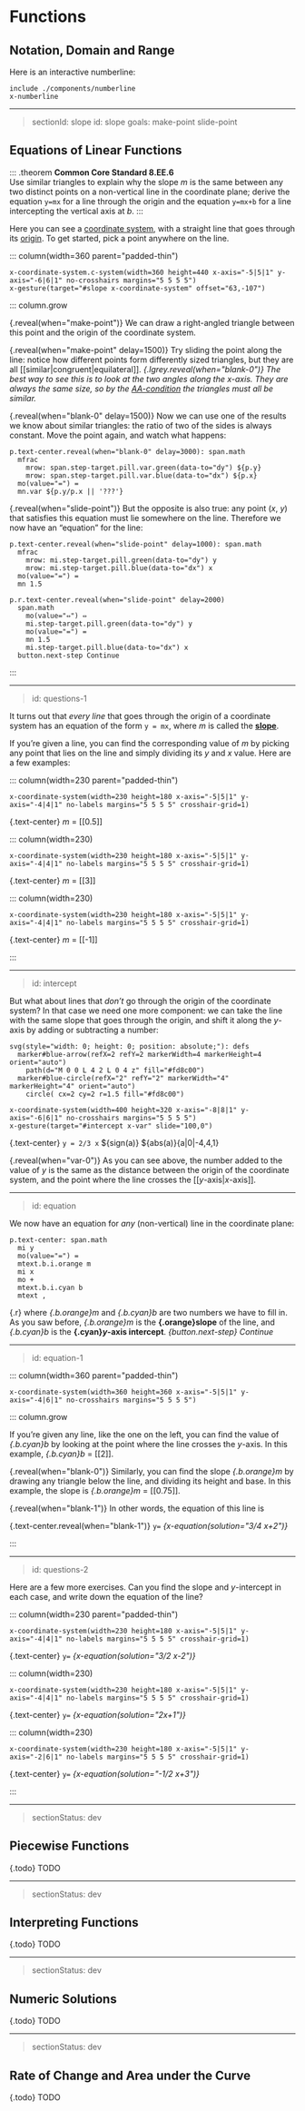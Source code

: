 # Functions

## Notation, Domain and Range

Here is an interactive numberline:

    include ./components/numberline
    x-numberline

---
> sectionId: slope
> id: slope
> goals: make-point slide-point

## Equations of Linear Functions

::: .theorem
__Common Core Standard 8.EE.6__  
Use similar triangles to explain why the slope _m_ is the same between any two
distinct points on a non-vertical line in the coordinate plane; derive the
equation `y=mx` for a line through the origin and the equation `y=mx+b` for a
line intercepting the vertical axis at _b_.
:::

Here you can see a [coordinate system](gloss:coordinate-system), with a straight
line that goes through its [origin](gloss:coordinate-system-origin). To get
started, pick a point anywhere on the line.

::: column(width=360 parent="padded-thin")

    x-coordinate-system.c-system(width=360 height=440 x-axis="-5|5|1" y-axis="-6|6|1" no-crosshairs margins="5 5 5 5")
    x-gesture(target="#slope x-coordinate-system" offset="63,-107")

::: column.grow

{.reveal(when="make-point")} We can draw a right-angled triangle between this
point and the origin of the coordinate system.

{.reveal(when="make-point" delay=1500)} Try sliding the point along the line:
notice how different points form differently sized triangles, but they are all
[[similar|congruent|equilateral]]. _{.lgrey.reveal(when="blank-0")} The best way
to see this is to look at the two angles along the x-axis. They are always the
same size, so by the [AA-condition](gloss:triangle-aa) the triangles must all
be similar._

{.reveal(when="blank-0" delay=1500)} Now we can use one of the results we know
about similar triangles: the ratio of two of the sides is always constant. Move
the point again, and watch what happens:

    p.text-center.reveal(when="blank-0" delay=3000): span.math
      mfrac
        mrow: span.step-target.pill.var.green(data-to="dy") ${p.y}
        mrow: span.step-target.pill.var.blue(data-to="dx") ${p.x}
      mo(value="=") =
      mn.var ${p.y/p.x || '???'}

{.reveal(when="slide-point")} But the opposite is also true: any point (_x_, _y_)
that satisfies this equation must lie somewhere on the line. Therefore we now
have an “equation” for the line:

    p.text-center.reveal(when="slide-point" delay=1000): span.math
      mfrac
        mrow: mi.step-target.pill.green(data-to="dy") y
        mrow: mi.step-target.pill.blue(data-to="dx") x
      mo(value="=") =
      mn 1.5
    
    p.r.text-center.reveal(when="slide-point" delay=2000)
      span.math
        mo(value="⇔") ⇔
        mi.step-target.pill.green(data-to="dy") y
        mo(value="=") =
        mn 1.5
        mi.step-target.pill.blue(data-to="dx") x
      button.next-step Continue


:::

---
> id: questions-1

It turns out that _every line_ that goes through the origin of a coordinate
system has an equation of the form `y = mx`, where _m_ is called the
[__slope__](gloss:line-slope).

If you’re given a line, you can find the corresponding value of _m_ by picking
any point that lies on the line and simply dividing its _y_ and _x_ value. Here
are a few examples:

::: column(width=230 parent="padded-thin")

    x-coordinate-system(width=230 height=180 x-axis="-5|5|1" y-axis="-4|4|1" no-labels margins="5 5 5 5" crosshair-grid=1)

{.text-center} _m_ = [[0.5]]

::: column(width=230)

    x-coordinate-system(width=230 height=180 x-axis="-5|5|1" y-axis="-4|4|1" no-labels margins="5 5 5 5" crosshair-grid=1)

{.text-center} _m_ = [[3]]

::: column(width=230)

    x-coordinate-system(width=230 height=180 x-axis="-5|5|1" y-axis="-4|4|1" no-labels margins="5 5 5 5" crosshair-grid=1)

{.text-center} _m_ = [[-1]]

:::

---
> id: intercept

But what about lines that _don’t_ go through the origin of the coordinate
system? In that case we need one more component: we can take the line with the
same slope that goes through the origin, and shift it along the _y_-axis by
adding or subtracting a number:

    svg(style="width: 0; height: 0; position: absolute;"): defs
      marker#blue-arrow(refX=2 refY=2 markerWidth=4 markerHeight=4 orient="auto")
        path(d="M 0 0 L 4 2 L 0 4 z" fill="#fd8c00")
      marker#blue-circle(refX="2" refY="2" markerWidth="4" markerHeight="4" orient="auto")
        circle( cx=2 cy=2 r=1.5 fill="#fd8c00")

    x-coordinate-system(width=400 height=320 x-axis="-8|8|1" y-axis="-6|6|1" no-crosshairs margins="5 5 5 5")
    x-gesture(target="#intercept x-var" slide="100,0")

{.text-center} `y = 2/3 x` ${sign(a)} ${abs(a)}{a|0|-4,4,1}

{.reveal(when="var-0")} As you can see above, the number added to the value of
_y_ is the same as the distance between the origin of the coordinate system, and
the point where the line crosses the [[_y_-axis|_x_-axis]].

---
> id: equation

We now have an equation for _any_ (non-vertical) line in the coordinate plane:

    p.text-center: span.math
      mi y
      mo(value="=") =
      mtext.b.i.orange m
      mi x
      mo +
      mtext.b.i.cyan b
      mtext ,

{.r} where _{.b.orange}m_ and _{.b.cyan}b_ are two numbers we have to fill in.
As you saw before, _{.b.orange}m_ is the __{.orange}slope__ of the line, and
_{.b.cyan}b_ is the __{.cyan}*y*-axis intercept__.
_{button.next-step} Continue_

---
> id: equation-1

::: column(width=360 parent="padded-thin")

    x-coordinate-system(width=360 height=360 x-axis="-5|5|1" y-axis="-4|6|1" no-crosshairs margins="5 5 5 5")

::: column.grow

If you’re given any line, like the one on the left, you can find the value of
_{.b.cyan}b_ by looking at the point where the line crosses the _y_-axis. In
this example, _{.b.cyan}b_ = [[2]].

{.reveal(when="blank-0")} Similarly, you can find the slope _{.b.orange}m_ by
drawing any triangle below the line, and dividing its height and base. In this
example, the slope is _{.b.orange}m_ = [[0.75]].

{.reveal(when="blank-1")} In other words, the equation of this line is

{.text-center.reveal(when="blank-1")} `y=` _{x-equation(solution="3/4 x+2")}_

:::

---
> id: questions-2

Here are a few more exercises. Can you find the slope and _y_-intercept in
each case, and write down the equation of the line?

::: column(width=230 parent="padded-thin")

    x-coordinate-system(width=230 height=180 x-axis="-5|5|1" y-axis="-4|4|1" no-labels margins="5 5 5 5" crosshair-grid=1)

{.text-center} `y=` _{x-equation(solution="3/2 x-2")}_

::: column(width=230)

    x-coordinate-system(width=230 height=180 x-axis="-5|5|1" y-axis="-4|4|1" no-labels margins="5 5 5 5" crosshair-grid=1)

{.text-center} `y=` _{x-equation(solution="2x+1")}_

::: column(width=230)

    x-coordinate-system(width=230 height=180 x-axis="-5|5|1" y-axis="-2|6|1" no-labels margins="5 5 5 5" crosshair-grid=1)

{.text-center} `y=` _{x-equation(solution="-1/2 x+3")}_

:::

---
> sectionStatus: dev

## Piecewise Functions

{.todo} TODO

---
> sectionStatus: dev

## Interpreting Functions

{.todo} TODO

---
> sectionStatus: dev

## Numeric Solutions

{.todo} TODO

---
> sectionStatus: dev

## Rate of Change and Area under the Curve

{.todo} TODO
